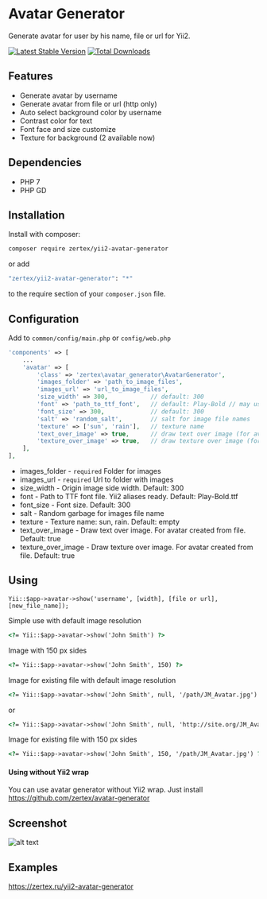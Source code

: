 # Avatar Generator

Generate avatar for user by his name, file or url for Yii2.

[![Latest Stable Version](https://poser.pugx.org/zertex/yii2-avatar-generator/v/stable.png)](https://packagist.org/packages/zertex/yii2-avatar-generator)
[![Total Downloads](https://poser.pugx.org/zertex/yii2-avatar-generator/downloads.png)](https://packagist.org/packages/zertex/yii2-avatar-generator)

## Features
- Generate avatar by username
- Generate avatar from file or url (http only)
- Auto select background color by username
- Contrast color for text
- Font face and size customize 
- Texture for background (2 available now)

## Dependencies

* PHP 7
* PHP GD

## Installation

Install with composer:

```bash
composer require zertex/yii2-avatar-generator
```

or add

```bash
"zertex/yii2-avatar-generator": "*"
```

to the require section of your `composer.json` file.

## Configuration

Add to `common/config/main.php`
or `config/web.php`

```php
'components' => [
    ...
    'avatar' => [
        'class' => 'zertex\avatar_generator\AvatarGenerator',
        'images_folder' => 'path_to_image_files',
        'images_url' => 'url_to_image_files',
        'size_width' => 300,            // default: 300
        'font' => 'path_to_ttf_font',   // default: Play-Bold // may use aliases
        'font_size' => 300,             // default: 300
        'salt' => 'random_salt',        // salt for image file names
        'texture' => ['sun', 'rain'],   // texture name
        'text_over_image' => true,      // draw text over image (for avatar from file)
        'texture_over_image' => true,   // draw texture over image (for avatar from file)
    ],
],
```

* images_folder - `required` Folder for images
* images_url - `required` Url to folder with images
* size_width - Origin image side width. Default: 300
* font - Path to TTF font file. Yii2 aliases ready. Default: Play-Bold.ttf
* font_size - Font size. Default: 300
* salt - Random garbage for images file name
* texture - Texture name: sun, rain. Default: empty
* text_over_image - Draw text over image. For avatar created from file. Default: true
* texture_over_image - Draw texture over image. For avatar created from file. Default: true

## Using

```
Yii::$app->avatar->show('username', [width], [file or url], [new_file_name]);
```

Simple use with default image resolution 
```html
<?= Yii::$app->avatar->show('John Smith') ?>
```

Image with 150 px sides
```html
<?= Yii::$app->avatar->show('John Smith', 150) ?>
```

Image for existing file with default image resolution
```html
<?= Yii::$app->avatar->show('John Smith', null, '/path/JM_Avatar.jpg') ?>
```
or
```html
<?= Yii::$app->avatar->show('John Smith', null, 'http://site.org/JM_Avatar.jpg') ?>
```

Image for existing file with 150 px sides
```html
<?= Yii::$app->avatar->show('John Smith', 150, '/path/JM_Avatar.jpg') ?>
```

#### Using without Yii2 wrap

You can use avatar generator without Yii2 wrap.
Just install 
https://github.com/zertex/avatar-generator

## Screenshot 

![alt text](http://zertex.ru/ext-banner3.png)

## Examples

https://zertex.ru/yii2-avatar-generator